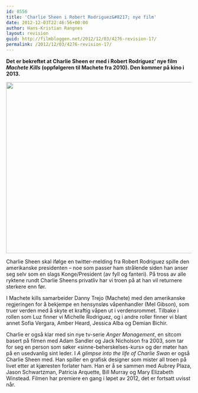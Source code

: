 ```yaml
---
id: 8556
title: 'Charlie Sheen i Robert Rodriguez&#8217; nye film'
date: 2012-12-03T22:46:56+00:00
author: Hans-Kristian Rangnes
layout: revision
guid: http://filmbloggen.net/2012/12/03/4276-revision-17/
permalink: /2012/12/03/4276-revision-17/
---
```

**Det er bekreftet at Charlie Sheen er med i Robert Rodriguez&#8217; nye film _Machete Kills_ (oppfølgeren til Machete fra 2010). Den kommer på kino i 2013.** 

<a href="http://filmbloggen.net/2012/06/23/charlie-sheen-i-robert-rodriguez-nye-film/charlie-sheen-charlie-sheen-17776967-1024-768/" rel="attachment wp-att-4335"><img class="alignnone size-large wp-image-4335" src="http://filmbloggen.net/wp-content/uploads//2012/06/Charlie-Sheen-charlie-sheen-17776967-1024-768-620x465.jpg" alt="" width="620" height="465" /></a>

Charlie Sheen skal ifølge en twitter-melding fra Robert Rodriguez spille den amerikanske presidenten &#8211; noe som passer ham strålende siden han anser seg selv som en slags Konge/President (av fyll og fanteri). På tross av alle ryktene rundt Charlie Sheens privatliv har vi troen på at han vil returnere sterkere enn før.

I Machete kills samarbeider Danny Trejo (Machete) med den amerikanske regjeringen for å bekjempe en hensynsløs våpenhandler (Mel Gibson), som truer verden med å skyte et kraftig våpen ut i verdensrommet. Tilbake i rollen som Luz finner vi Michelle Rodriguez, og i andre roller finner vi blant annet Sofia Vergara, Amber Heard, Jessica Alba og Demian Bichir.

Charlie er også klar med sin nye tv-serie _Anger Management_, en sitcom basert på filmen med Adam Sandler og Jack Nicholson fra 2003, som tar for seg en person som søker &laquo;sinne-beherskelses-kurs&raquo; og der møter han på en usedvanlig sint leder. I _A glimpse into the life of Charlie Swan_ er også Charlie Sheen med. Han spiller en grafisk designer som mister all troen på livet etter at kjæresten forlater ham. Han er å se sammen med Aubrey Plaza, Jason Schwartzman, Patricia Arquette, Bill Murray og Mary Elizabeth Winstead. Filmen har premiere en gang i løpet av 2012, det er fortsatt uvisst når.